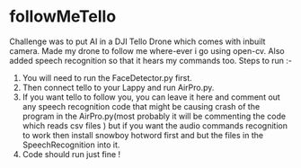 # followMeTello
Challenge was to put AI in a DJI Tello Drone which comes with inbuilt camera. Made my drone to follow me where-ever i go using open-cv. Also added speech recognition so that it hears my commands too.
Steps to run :-
1) You will need to run the FaceDetector.py first.
2) Then connect tello to your Lappy and run AirPro.py.
3) If you want tello to follow you, you can leave it here and comment out any speech recognition code that might be causing           crash of the program in the AirPro.py(most probably it will be commenting the code which reads csv files ) but if you want the audio commands recognition to work then install snowboy hotword first and but the files in the SpeechRecognition into it.
4) Code should run just fine !
